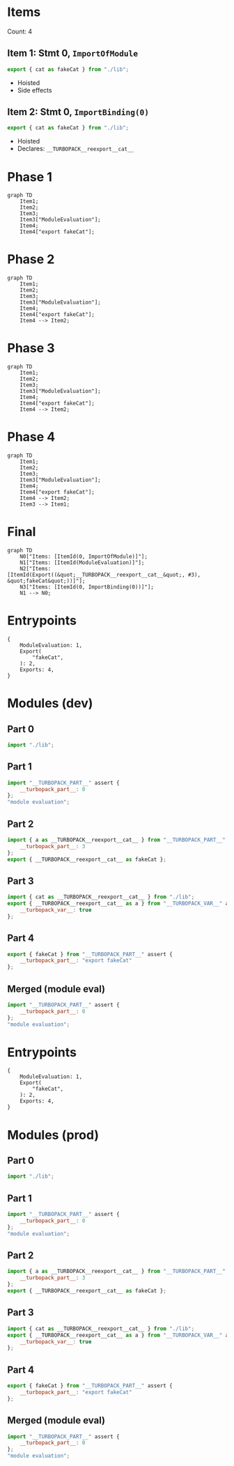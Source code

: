 # Items

Count: 4

## Item 1: Stmt 0, `ImportOfModule`

```js
export { cat as fakeCat } from "./lib";

```

- Hoisted
- Side effects

## Item 2: Stmt 0, `ImportBinding(0)`

```js
export { cat as fakeCat } from "./lib";

```

- Hoisted
- Declares: `__TURBOPACK__reexport__cat__`

# Phase 1
```mermaid
graph TD
    Item1;
    Item2;
    Item3;
    Item3["ModuleEvaluation"];
    Item4;
    Item4["export fakeCat"];
```
# Phase 2
```mermaid
graph TD
    Item1;
    Item2;
    Item3;
    Item3["ModuleEvaluation"];
    Item4;
    Item4["export fakeCat"];
    Item4 --> Item2;
```
# Phase 3
```mermaid
graph TD
    Item1;
    Item2;
    Item3;
    Item3["ModuleEvaluation"];
    Item4;
    Item4["export fakeCat"];
    Item4 --> Item2;
```
# Phase 4
```mermaid
graph TD
    Item1;
    Item2;
    Item3;
    Item3["ModuleEvaluation"];
    Item4;
    Item4["export fakeCat"];
    Item4 --> Item2;
    Item3 --> Item1;
```
# Final
```mermaid
graph TD
    N0["Items: [ItemId(0, ImportOfModule)]"];
    N1["Items: [ItemId(ModuleEvaluation)]"];
    N2["Items: [ItemId(Export((&quot;__TURBOPACK__reexport__cat__&quot;, #3), &quot;fakeCat&quot;))]"];
    N3["Items: [ItemId(0, ImportBinding(0))]"];
    N1 --> N0;
```
# Entrypoints

```
{
    ModuleEvaluation: 1,
    Export(
        "fakeCat",
    ): 2,
    Exports: 4,
}
```


# Modules (dev)
## Part 0
```js
import "./lib";

```
## Part 1
```js
import "__TURBOPACK_PART__" assert {
    __turbopack_part__: 0
};
"module evaluation";

```
## Part 2
```js
import { a as __TURBOPACK__reexport__cat__ } from "__TURBOPACK_PART__" assert {
    __turbopack_part__: 3
};
export { __TURBOPACK__reexport__cat__ as fakeCat };

```
## Part 3
```js
import { cat as __TURBOPACK__reexport__cat__ } from "./lib";
export { __TURBOPACK__reexport__cat__ as a } from "__TURBOPACK_VAR__" assert {
    __turbopack_var__: true
};

```
## Part 4
```js
export { fakeCat } from "__TURBOPACK_PART__" assert {
    __turbopack_part__: "export fakeCat"
};

```
## Merged (module eval)
```js
import "__TURBOPACK_PART__" assert {
    __turbopack_part__: 0
};
"module evaluation";

```
# Entrypoints

```
{
    ModuleEvaluation: 1,
    Export(
        "fakeCat",
    ): 2,
    Exports: 4,
}
```


# Modules (prod)
## Part 0
```js
import "./lib";

```
## Part 1
```js
import "__TURBOPACK_PART__" assert {
    __turbopack_part__: 0
};
"module evaluation";

```
## Part 2
```js
import { a as __TURBOPACK__reexport__cat__ } from "__TURBOPACK_PART__" assert {
    __turbopack_part__: 3
};
export { __TURBOPACK__reexport__cat__ as fakeCat };

```
## Part 3
```js
import { cat as __TURBOPACK__reexport__cat__ } from "./lib";
export { __TURBOPACK__reexport__cat__ as a } from "__TURBOPACK_VAR__" assert {
    __turbopack_var__: true
};

```
## Part 4
```js
export { fakeCat } from "__TURBOPACK_PART__" assert {
    __turbopack_part__: "export fakeCat"
};

```
## Merged (module eval)
```js
import "__TURBOPACK_PART__" assert {
    __turbopack_part__: 0
};
"module evaluation";

```
